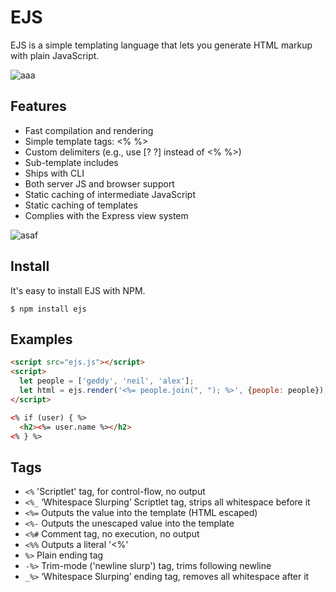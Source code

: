 # EJS

 EJS is a simple templating language that lets you generate HTML markup with plain JavaScript.

![aaa](https://miro.medium.com/max/3920/1*VMI-NGFtYwWM7aBoKOg72Q.jpeg)
 ## Features 


* Fast compilation and rendering
* Simple template tags: <% %>
* Custom delimiters (e.g., use [? ?] instead of <% %>)
* Sub-template includes
* Ships with CLI
* Both server JS and browser support
* Static caching of intermediate JavaScript
* Static caching of templates
* Complies with the Express view system


![asaf](https://encrypted-tbn0.gstatic.com/images?q=tbn:ANd9GcRaj9fzRDELsW_iLoKQGV9wfGLthg3Ty_M-Gg&usqp=CAU)
 ## Install
It's easy to install EJS with NPM.

```
$ npm install ejs
```

## Examples

```html
<script src="ejs.js"></script>
<script>
  let people = ['geddy', 'neil', 'alex'];
  let html = ejs.render('<%= people.join(", "); %>', {people: people});
</script>
```


```html
<% if (user) { %>
  <h2><%= user.name %></h2>
<% } %>

```


## Tags
* `<%` 'Scriptlet' tag, for control-flow, no output
* `<%_` ‘Whitespace Slurping’ Scriptlet tag, strips all whitespace before it
* `<%=` Outputs the value into the template (HTML escaped)
* `<%-` Outputs the unescaped value into the template
* `<%#` Comment tag, no execution, no output
* `<%%` Outputs a literal '<%'
* `%>` Plain ending tag
* `-%>` Trim-mode ('newline slurp') tag, trims following newline
* `_%>` ‘Whitespace Slurping’ ending tag, removes all whitespace after it




